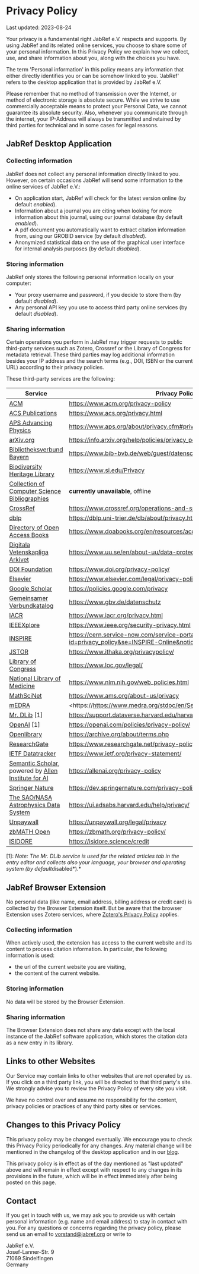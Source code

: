 # Privacy Policy

Last updated: 2023-08-24

Your privacy is a fundamental right JabRef e.V. respects and supports.
By using JabRef and its related online services, you choose to share some of your personal information.
In this Privacy Policy we explain how we collect, use, and share information about you, along with the choices you have.

The term 'Personal information' in this policy means any information that either directly identifies you or can be somehow linked to you. 'JabRef' refers to the desktop application that is provided by JabRef e.V.

Please remember that no method of transmission over the Internet, or method of electronic storage is absolute secure.
While we strive to use commercially acceptable means to protect your Personal Data, we cannot guarantee its absolute security.
Also, whenever you communicate through the internet, your IP-Address will always be transmitted and retained by third parties for technical and in some cases for legal reasons.

## JabRef Desktop Application

### Collecting information

JabRef does not collect any personal information directly linked to you.
However, on certain occasions JabRef will send some information to the online services of JabRef e.V.:

- On application start, JabRef will check for the latest version online (by default *enabled*).
- Information about a journal you are citing when looking for more information about this journal, using our journal database (by default *enabled*).
- A pdf document you automatically want to extract citation information from, using our GROBID service (by default *disabled*).
- Anonymized statistical data on the use of the graphical user interface for internal analysis purposes (by default *disabled*).

### Storing information

JabRef only stores the following personal information locally on your computer:

- Your proxy username and password, if you decide to store them (by default *disabled*).
- Any personal API key you use to access third party online services (by default *disabled*).

### Sharing information

Certain operations you perform in JabRef may trigger requests to public third-party services such as Zotero, Crossref or the Library of Congress for metadata retrieval.
These third parties may log additional information besides your IP address and the search terms (e.g., DOI, ISBN or the current URL) according to their privacy policies.

These third-party services are the following:

| Service                                                                                                                      | Privacy Policy |
|------------------------------------------------------------------------------------------------------------------------------|----------------|
| [ACM](https://www.acm.org/)                                                                                                  | <https://www.acm.org/privacy-policy> |
| [ACS Publications](https://pubs.acs.org/)                                                                                    | <https://www.acs.org/privacy.html> |
| [APS Advancing Physics](https://harvest.aps.org/)                                                                            | <https://www.aps.org/about/privacy.cfm#privacy> |
| [arXiv.org](https://arxiv.org/)                                                                                              | <https://info.arxiv.org/help/policies/privacy_policy.html> |
| [Bibliotheksverbund Bayern](https://www.bib-bvb.de/)                                                                         | <https://www.bib-bvb.de/web/guest/datenschutzerklaerung-bvb-homepage> |
| [Biodiversity Heritage Library](https://www.biodiversitylibrary.org/)                                                        | <https://www.si.edu/Privacy> |
| [Collection of Computer Science Bibliographies](https://en.wikipedia.org/wiki/Collection_of_Computer_Science_Bibliographies) | **currently unavailable**, offline  |
| [CrossRef](https://www.crossref.org/)                                                                                        | <https://www.crossref.org/operations-and-sustainability/privacy/> |
| [dblp](https://dblp.uni-trier.de/)                                                                                           | <https://dblp.uni-trier.de/db/about/privacy.html> |
| [Directory of Open Access Books](https://www.doabooks.org/)                                                                  | <https://www.doabooks.org/en/resources/accessibility> |
| [Digitala Vetenskapliga Arkivet](https://www.diva-portal.org/)                                                               | <https://www.uu.se/en/about-uu/data-protection-policy/> |
| [DOI Foundation](https://www.doi.org/)                                                                                       | <https://www.doi.org/privacy-policy/> |
| [Elsevier](https://www.elsevier.com/)                                                                                        | <https://www.elsevier.com/legal/privacy-policy> |
| [Google Scholar](https://scholar.google.com/)                                                                                | <https://policies.google.com/privacy> |
| [Gemeinsamer Verbundkatalog](https://www.gbv.de/)                                                                            | <https://www.gbv.de/datenschutz> |
| [IACR](https://www.iacr.org/)                                                                                                | <https://www.iacr.org/privacy.html> |
| [IEEEXplore](https://ieeexplore.ieee.org/Xplore/home.jsp)                                                                    | <https://www.ieee.org/security-privacy.html> |
| [INSPIRE](https://inspirehep.net/)                                                                                           | <https://cern.service-now.com/service-portal?id=privacy_policy&se=INSPIRE-Online&notice=main> |
| [JSTOR](https://www.jstor.org/)                                                                                              | <https://www.ithaka.org/privacypolicy/> |
| [Library of Congress](https://lccn.loc.gov/)                                                                                 | <https://www.loc.gov/legal/> |
| [National Library of Medicine](https://www.ncbi.nlm.nih.gov/)                                                                | <https://www.nlm.nih.gov/web_policies.html> |
| [MathSciNet](http://www.ams.org/mathscinet)                                                                                  | <https://www.ams.org/about-us/privacy> |
| [mEDRA](https://www.medra.org/)                                                                                              | <https://<https://www.medra.org/stdoc/en/Servizio_DOI_Informativa_ENG.pdf> |
| [Mr. DLib](https://mr-dlib.org/) [1]                                                                                         | <https://support.dataverse.harvard.edu/harvard-dataverse-privacy-policy> |
| [OpenAI](https://openai.com/) [1]                                                                                           | <https://openai.com/policies/privacy-policy/> |
| [Openlibrary](https://openlibrary.org)                                                                                       | <https://archive.org/about/terms.php> |
| [ResearchGate](https://www.researchgate.net/)                                                                                | <https://www.researchgate.net/privacy-policy> |
| [IETF Datatracker](https://datatracker.ietf.org/)                                                                            | <https://www.ietf.org/privacy-statement/> |
| [Semantic Scholar](https://www.semanticscholar.org/), powered by [Allen Institute for AI](https://allenai.org/)              | <https://allenai.org/privacy-policy> |
| [Springer Nature](https://dev.springernature.com/)                                                                           | <https://dev.springernature.com/privacy-policy/> |
| [The SAO/NASA Astrophysics Data System](https://ui.adsabs.harvard.edu/)                                                      | <https://ui.adsabs.harvard.edu/help/privacy/> |
| [Unpaywall](https://unpaywall.org/)                                                                                          | <https://unpaywall.org/legal/privacy> |
| [zbMATH Open](https://www.zbmath.org)                                                                                        | <https://zbmath.org/privacy-policy/> |
| [ISIDORE](https://isidore.science/)                                                                                          | <https://isidore.science/credit> |

[1]: *Note: The Mr. DLib service is used for the related articles tab in the entry editor and collects also your language, your browser and operating system (by default*disabled*).*

## JabRef Browser Extension

No personal data (like name, email address, billing address or credit card) is collected by the Browser Extension itself.
But be aware that the browser Extension uses Zotero services, where [Zotero's Privacy Policy](https://www.zotero.org/support/privacy) applies.

### Collecting information

When actively used, the extension has access to the current website and its content to process citation information. In particular, the following information is used:

- the url of the current website you are visiting,
- the content of the current website.

### Storing information

No data will be stored by the Browser Extension.

### Sharing information

The Browser Extension does not share any data except with the local instance of the JabRef software application, which stores the citation data as a new entry in its library.

## Links to other Websites

Our Service may contain links to other websites that are not operated by us. If you click on a third party link, you will be directed to that third party's site. We strongly advise you to review the Privacy Policy of every site you visit.

We have no control over and assume no responsibility for the content, privacy policies or practices of any third party sites or services.

## Changes to this Privacy Policy

This privacy policy may be changed eventually.
We encourage you to check this Privacy Policy periodically for any changes.
Any material change will be mentioned in the changelog of the desktop application and in our [blog](https://blog.jabref.org/).

This privacy policy is in effect as of the day mentioned as "last updated" above and will remain in effect except with respect to any changes in its provisions in the future, which will be in effect immediately after being posted on this page.

## Contact

If you get in touch with us, we may ask you to provide us with certain personal information (e.g. name and email address) to stay in contact with you.
For any questions or concerns regarding the privacy policy, please send us an email to <vorstand@jabref.org> or write to

JabRef e.V.  
Josef-Lanner-Str. 9  
71069 Sindelfingen  
Germany

<!-- markdownlint-disable-file MD024 -->
